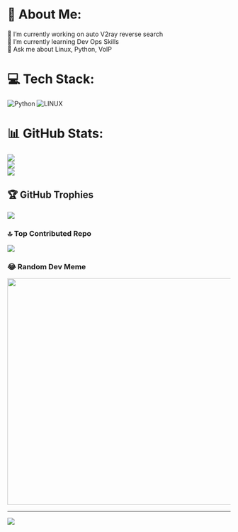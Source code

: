 # 💫 About Me:
🔭 I’m currently working on auto V2ray reverse search<br>🌱 I’m currently learning Dev Ops Skills<br>💬 Ask me about Linux, Python, VoIP


# 💻 Tech Stack:
![Python](https://img.shields.io/badge/python-3670A0?style=for-the-badge&logo=python&logoColor=ffdd54) ![LINUX](https://img.shields.io/badge/Linux-FCC624?style=for-the-badge&logo=linux&logoColor=black)
# 📊 GitHub Stats:
![](https://github-readme-stats.vercel.app/api?username=mustafaomidian&theme=blueberry&hide_border=false&include_all_commits=false&count_private=false)<br/>
![](https://github-readme-streak-stats.herokuapp.com/?user=mustafaomidian&theme=blueberry&hide_border=false)<br/>
![](https://github-readme-stats.vercel.app/api/top-langs/?username=mustafaomidian&theme=blueberry&hide_border=false&include_all_commits=false&count_private=false&layout=compact)

## 🏆 GitHub Trophies
![](https://github-profile-trophy.vercel.app/?username=mustafaomidian&theme=radical&no-frame=false&no-bg=true&margin-w=4)

### 🔝 Top Contributed Repo
![](https://github-contributor-stats.vercel.app/api?username=mustafaomidian&limit=5&theme=matrix&combine_all_yearly_contributions=true)

### 😂 Random Dev Meme
<img src="https://rm.up.railway.app/" width="512px"/>

---
[![](https://visitcount.itsvg.in/api?id=mustafaomidian&icon=7&color=1)](https://visitcount.itsvg.in)

<!-- Proudly created with GPRM ( https://gprm.itsvg.in ) -->
